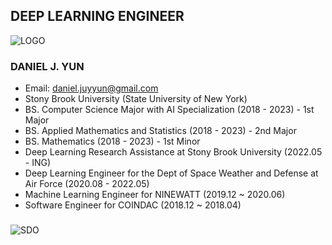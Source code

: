 ## DEEP LEARNING ENGINEER

![LOGO](https://user-images.githubusercontent.com/87653966/139010876-de869eda-f25b-4d06-82f0-6e03d6ea7e1a.PNG)

### DANIEL J. YUN
- Email: daniel.juyyun@gmail.com
- Stony Brook University (State University of New York)
- BS. Computer Science Major with AI Specialization (2018 - 2023) - 1st Major
- BS. Applied Mathematics and Statistics (2018 - 2023) - 2nd Major 
- BS. Mathematics (2018 - 2023) - 1st Minor 
- Deep Learning Research Assistance at Stony Brook University (2022.05 - ING)
- Deep Learning Engineer for the Dept of Space Weather and Defense at Air Force (2020.08 - 2022.05)
- Machine Learning Engineer for NINEWATT (2019.12 ~ 2020.06)
- Software Engineer for COINDAC (2018.12 ~ 2018.04)

###
###
###


![SDO](https://user-images.githubusercontent.com/87653966/139011300-dd225b66-379e-438d-9cf6-18db04939286.PNG)


<!--
**YUNBLAK/yunblak** is a ✨ _special_ ✨ repository because its `README.md` (this file) appears on your GitHub profile.

Here are some ideas to get you started:

- 🔭 I’m currently working on ...
- 🌱 I’m currently learning ...
- 👯 I’m looking to collaborate on ...
- 🤔 I’m looking for help with ...
- 💬 Ask me about ...
- 📫 How to reach me: ...
- 😄 Pronouns: ...
- ⚡ Fun fact: ...
-->
